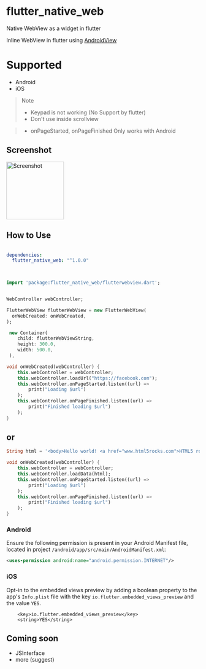 # flutter_native_web

Native WebView as a widget in flutter

Inline WebView in flutter using [AndroidView](https://docs.flutter.io/flutter/widgets/AndroidView-class.html)

# Supported

* Android
* iOS


> Note
> * Keypad is not working (No Support by flutter)
> * Don't use inside scrollview

> * onPageStarted, onPageFinished Only works with Android

## Screenshot

<img src="https://github.com/PonnamKarthik/FlutterWebView/raw/master/screenshots/1.png" alt="Screenshot" style="width:150px;"/>


## How to Use

```yaml

dependencies:
  flutter_native_web: "^1.0.0"
  
```

```dart

import 'package:flutter_native_web/flutterwebview.dart';

```
```dart

WebController webController;

FlutterWebView flutterWebView = new FlutterWebView(
  onWebCreated: onWebCreated,
);
```
```dart
 new Container(
    child: flutterWebViewString,
    height: 300.0,
    width: 500.0,
 ),
 ```
 ```dart
 void onWebCreated(webController) {
     this.webController = webController;
     this.webController.loadUrl("https://facebook.com");
     this.webController.onPageStarted.listen((url) =>
         print("Loading $url")
     );
     this.webController.onPageFinished.listen((url) =>
         print("Finished loading $url")
     );
 }
```

## or

 ```dart
 String html = '<body>Hello world! <a href="www.html5rocks.com">HTML5 rocks!';

 void onWebCreated(webController) {
     this.webController = webController;
     this.webController.loadData(html);
     this.webController.onPageStarted.listen((url) =>
         print("Loading $url")
     );
     this.webController.onPageFinished.listen((url) =>
         print("Finished loading $url")
     );
 }
```


### Android

Ensure the following permission is present in your Android Manifest file, located in project `/android/app/src/main/AndroidManifest.xml`:

```xml
<uses-permission android:name="android.permission.INTERNET"/>
```

### iOS

Opt-in to the embedded views preview by adding a boolean property to the app's `Info.plist` file
with the key `io.flutter.embedded_views_preview` and the value `YES`.

```plist
	<key>io.flutter.embedded_views_preview</key>
	<string>YES</string>
```



## Coming soon

* JSInterface
* more (suggest)

